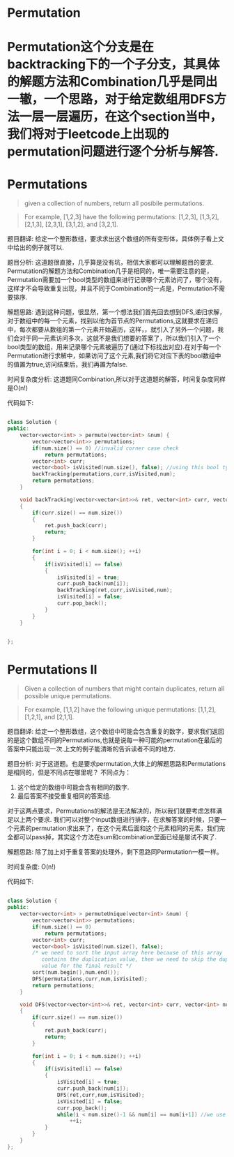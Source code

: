 # Permutation

# Permutation这个分支是在backtracking下的一个子分支，其具体的解题方法和Combination几乎是同出一辙，一个思路，对于给定数组用DFS方法一层一层遍历，在这个section当中，我们将对于leetcode上出现的permutation问题进行逐个分析与解答.

# Permutations

> given a collection of numbers, return all posibile permutations.

> For example, [1,2,3] have the following permutations:
[1,2,3], [1,3,2], [2,1,3], [2,3,1], [3,1,2], and [3,2,1].

题目翻译:
给定一个整形数组，要求求出这个数组的所有变形体，具体例子看上文中给出的例子就可以.

题目分析:
这道题很直接，几乎算是没有坑，相信大家都可以理解题目的要求. Permutation的解题方法和Combination几乎是相同的，唯一需要注意的是，Permutation需要加一个bool类型的数组来进行记录哪个元素访问了，哪个没有，这样才不会导致重复出现，并且不同于Combination的一点是，Permutation不需要排序.

解题思路:
遇到这种问题，很显然，第一个想法我们首先回去想到DFS,递归求解，对于数组中的每一个元素，找到以他为首节点的Permutations,这就要求在递归中，每次都要从数组的第一个元素开始遍历，这样，，就引入了另外一个问题，我们会对于同一元素访问多次，这就不是我们想要的答案了，所以我们引入了一个bool类型的数组，用来记录哪个元素被遍历了(通过下标找出对应).在对于每一个Permutation进行求解中，如果访问了这个元素,我们将它对应下表的bool数组中的值置为true,访问结束后，我们再置为false.

时间复杂度分析:
这道题同Combination,所以对于这道题的解答，时间复杂度同样是O(n!)

代码如下:
```c++

class Solution {
public:
    vector<vector<int> > permute(vector<int> &num) {
        vector<vector<int>> permutations;
        if(num.size() == 0) //invalid corner case check
            return permutations;
        vector<int> curr;
        vector<bool> isVisited(num.size(), false); //using this bool type array to check whether or not the elments has been visited
        backTracking(permutations,curr,isVisited,num);
        return permutations;
    }

    void backTracking(vector<vector<int>>& ret, vector<int> curr, vector<bool> isVisited, vector<int> num)
    {
        if(curr.size() == num.size())
        {
            ret.push_back(curr);
            return;
        }

        for(int i = 0; i < num.size(); ++i)
        {
            if(isVisited[i] == false)
            {
                isVisited[i] = true;
                curr.push_back(num[i]);
                backTracking(ret,curr,isVisited,num);
                isVisited[i] = false;
                curr.pop_back();
            }
        }
    }


};
```

# Permutations II

> Given a collection of numbers that might contain duplicates, return all possible unique permutations.

> For example,
[1,1,2] have the following unique permutations:
[1,1,2], [1,2,1], and [2,1,1].

题目翻译:
给定一个整形数组，这个数组中可能会包含重复的数字，要求我们返回的是这个数组不同的Permutations,也就是说每一种可能的permutation在最后的答案中只能出现一次.上文的例子能清晰的告诉读者不同的地方.

题目分析:
对于这道题。也是要求permutation,大体上的解题思路和Permutations是相同的，但是不同点在哪里呢？
不同点为：
1. 这个给定的数组中可能会含有相同的数字.
2. 最后答案不接受重复相同的答案组.

对于这两点要求，Permutations的解法是无法解决的，所以我们就要考虑怎样满足以上两个要求. 我们可以对整个input数组进行排序，在求解答案的时候，只要一个元素的permutation求出来了，在这个元素后面和这个元素相同的元素，我们完全都可以pass掉，其实这个方法在sum和combination里面已经是屡试不爽了.

解题思路:
除了加上对于重复答案的处理外，剩下思路同Permutation一模一样。

时间复杂度:
O(n!)

代码如下:
```c++

class Solution {
public:
    vector<vector<int> > permuteUnique(vector<int> &num) {
        vector<vector<int>> permutations;
        if(num.size() == 0)
            return permutations;
        vector<int> curr;
        vector<bool> isVisited(num.size(), false);
        /* we need to sort the input array here because of this array
           contains the duplication value, then we need to skip the duplication
           value for the final result */
        sort(num.begin(),num.end());
        DFS(permutations,curr,num,isVisited);
        return permutations;
    }

    void DFS(vector<vector<int>>& ret, vector<int> curr, vector<int> num, vector<bool> isVisited)
    {
        if(curr.size() == num.size())
        {
            ret.push_back(curr);
            return;
        }

        for(int i = 0; i < num.size(); ++i)
        {
            if(isVisited[i] == false)
            {
                isVisited[i] = true;
                curr.push_back(num[i]);
                DFS(ret,curr,num,isVisited);
                isVisited[i] = false;
                curr.pop_back();
                while(i < num.size()-1 && num[i] == num[i+1]) //we use this while loop to skip the duplication value in the input array.
                    ++i;
            }
        }
    }
};

```

